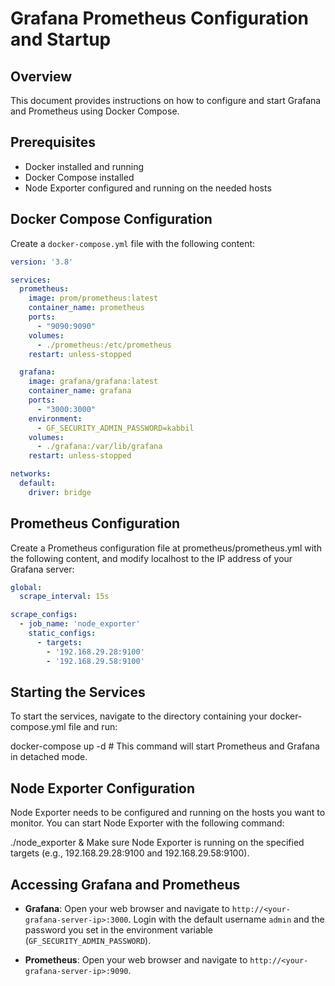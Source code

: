 # Grafana Prometheus Configuration and Startup

## Overview
This document provides instructions on how to configure and start Grafana and Prometheus using Docker Compose.

## Prerequisites
- Docker installed and running
- Docker Compose installed
- Node Exporter configured and running on the needed hosts

## Docker Compose Configuration

Create a `docker-compose.yml` file with the following content:

```yaml
version: '3.8'

services:
  prometheus:
    image: prom/prometheus:latest
    container_name: prometheus
    ports:
      - "9090:9090"
    volumes:
      - ./prometheus:/etc/prometheus
    restart: unless-stopped

  grafana:
    image: grafana/grafana:latest
    container_name: grafana
    ports:
      - "3000:3000"
    environment:
      - GF_SECURITY_ADMIN_PASSWORD=kabbil
    volumes:
      - ./grafana:/var/lib/grafana
    restart: unless-stopped

networks:
  default:
    driver: bridge
```
## Prometheus Configuration
Create a Prometheus configuration file at prometheus/prometheus.yml with the following content, and modify localhost to the IP address of your Grafana server:

```yaml
global:
  scrape_interval: 15s

scrape_configs:
  - job_name: 'node_exporter'
    static_configs:
      - targets:
        - '192.168.29.28:9100'
        - '192.168.29.58:9100'
```
## Starting the Services
To start the services, navigate to the directory containing your docker-compose.yml file and run:

docker-compose up -d   # This command will start Prometheus and Grafana in detached mode.

## Node Exporter Configuration
Node Exporter needs to be configured and running on the hosts you want to monitor. You can start Node Exporter with the following command:

./node_exporter &
Make sure Node Exporter is running on the specified targets (e.g., 192.168.29.28:9100 and 192.168.29.58:9100).

## Accessing Grafana and Prometheus

- **Grafana**: Open your web browser and navigate to `http://<your-grafana-server-ip>:3000`. Login with the default username `admin` and the password you set in the environment variable (`GF_SECURITY_ADMIN_PASSWORD`).

- **Prometheus**: Open your web browser and navigate to `http://<your-grafana-server-ip>:9090`.

